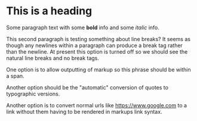 # This is a heading

Some paragraph text with some **bold** info and some _italic_ info.

This second paragraph is testing something about line breaks? It seems as though any newlines within
a paragraph can produce a break tag rather than the newline. At present this option is turned off so
we should see the natural line breaks and no break tags.

One option is to allow outputting of markup so <span id="test">this phrase</span> should be within a span.

Another option should be the "automatic" conversion of quotes to typographic versions.

Another option is to convert normal urls like https://www.google.com to a link without them having to be rendered in markups link syntax.
